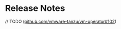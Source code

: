 # Release Notes

// TODO ([github.com/vmware-tanzu/vm-operator#102](https://github.com/vmware-tanzu/vm-operator/issues/102))